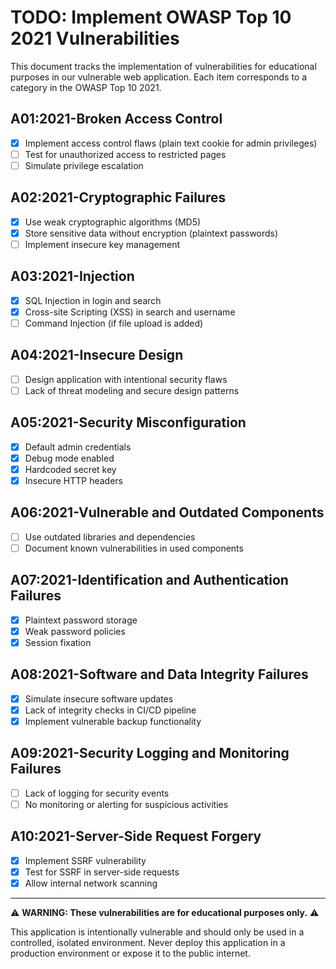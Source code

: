 # TODO: Implement OWASP Top 10 2021 Vulnerabilities

This document tracks the implementation of vulnerabilities for educational purposes in our vulnerable web application. Each item corresponds to a category in the OWASP Top 10 2021.

## A01:2021-Broken Access Control

- [x] Implement access control flaws (plain text cookie for admin privileges)
- [ ] Test for unauthorized access to restricted pages
- [ ] Simulate privilege escalation

## A02:2021-Cryptographic Failures

- [x] Use weak cryptographic algorithms (MD5)
- [x] Store sensitive data without encryption (plaintext passwords)
- [ ] Implement insecure key management

## A03:2021-Injection

- [x] SQL Injection in login and search
- [x] Cross-site Scripting (XSS) in search and username
- [ ] Command Injection (if file upload is added)

## A04:2021-Insecure Design

- [ ] Design application with intentional security flaws
- [ ] Lack of threat modeling and secure design patterns

## A05:2021-Security Misconfiguration

- [x] Default admin credentials
- [x] Debug mode enabled
- [x] Hardcoded secret key
- [x] Insecure HTTP headers

## A06:2021-Vulnerable and Outdated Components

- [ ] Use outdated libraries and dependencies
- [ ] Document known vulnerabilities in used components

## A07:2021-Identification and Authentication Failures

- [x] Plaintext password storage
- [x] Weak password policies
- [x] Session fixation

## A08:2021-Software and Data Integrity Failures

- [x] Simulate insecure software updates
- [x] Lack of integrity checks in CI/CD pipeline
- [x] Implement vulnerable backup functionality

## A09:2021-Security Logging and Monitoring Failures

- [ ] Lack of logging for security events
- [ ] No monitoring or alerting for suspicious activities

## A10:2021-Server-Side Request Forgery

- [x] Implement SSRF vulnerability
- [x] Test for SSRF in server-side requests
- [x] Allow internal network scanning

---

⚠️ **WARNING: These vulnerabilities are for educational purposes only.** ⚠️

This application is intentionally vulnerable and should only be used in a controlled, isolated environment. Never deploy this application in a production environment or expose it to the public internet.
